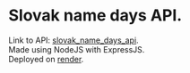 # Slovak name days API.

Link to API: [slovak_name_days_api](https://slovak-name-days-api.onrender.com/). 
<br>
Made using NodeJS with ExpressJS. 
<br>
Deployed on [render](https://render.com/).
